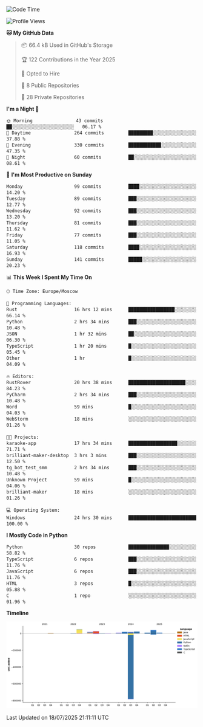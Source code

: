 <!--START_SECTION:waka-->
![Code Time](http://img.shields.io/badge/Code%20Time-744%20hrs%2035%20mins-blue)

![Profile Views](http://img.shields.io/badge/Profile%20Views-0-blue)

**🐱 My GitHub Data** 

> 📦 66.4 kB Used in GitHub's Storage 
 > 
> 🏆 122 Contributions in the Year 2025
 > 
> 💼 Opted to Hire
 > 
> 📜 8 Public Repositories 
 > 
> 🔑 28 Private Repositories 
 > 
**I'm a Night 🦉** 

```text
🌞 Morning                43 commits          ██░░░░░░░░░░░░░░░░░░░░░░░   06.17 % 
🌆 Daytime                264 commits         █████████░░░░░░░░░░░░░░░░   37.88 % 
🌃 Evening                330 commits         ████████████░░░░░░░░░░░░░   47.35 % 
🌙 Night                  60 commits          ██░░░░░░░░░░░░░░░░░░░░░░░   08.61 % 
```
📅 **I'm Most Productive on Sunday** 

```text
Monday                   99 commits          ████░░░░░░░░░░░░░░░░░░░░░   14.20 % 
Tuesday                  89 commits          ███░░░░░░░░░░░░░░░░░░░░░░   12.77 % 
Wednesday                92 commits          ███░░░░░░░░░░░░░░░░░░░░░░   13.20 % 
Thursday                 81 commits          ███░░░░░░░░░░░░░░░░░░░░░░   11.62 % 
Friday                   77 commits          ███░░░░░░░░░░░░░░░░░░░░░░   11.05 % 
Saturday                 118 commits         ████░░░░░░░░░░░░░░░░░░░░░   16.93 % 
Sunday                   141 commits         █████░░░░░░░░░░░░░░░░░░░░   20.23 % 
```


📊 **This Week I Spent My Time On** 

```text
🕑︎ Time Zone: Europe/Moscow

💬 Programming Languages: 
Rust                     16 hrs 12 mins      █████████████████░░░░░░░░   66.14 % 
Python                   2 hrs 34 mins       ███░░░░░░░░░░░░░░░░░░░░░░   10.48 % 
JSON                     1 hr 32 mins        ██░░░░░░░░░░░░░░░░░░░░░░░   06.30 % 
TypeScript               1 hr 20 mins        █░░░░░░░░░░░░░░░░░░░░░░░░   05.45 % 
Other                    1 hr                █░░░░░░░░░░░░░░░░░░░░░░░░   04.09 % 

🔥 Editors: 
RustRover                20 hrs 38 mins      █████████████████████░░░░   84.23 % 
PyCharm                  2 hrs 34 mins       ███░░░░░░░░░░░░░░░░░░░░░░   10.48 % 
Word                     59 mins             █░░░░░░░░░░░░░░░░░░░░░░░░   04.03 % 
WebStorm                 18 mins             ░░░░░░░░░░░░░░░░░░░░░░░░░   01.26 % 

🐱‍💻 Projects: 
karaoke-app              17 hrs 34 mins      ██████████████████░░░░░░░   71.71 % 
brilliant-maker-desktop  3 hrs 3 mins        ███░░░░░░░░░░░░░░░░░░░░░░   12.50 % 
tg_bot_test_smm          2 hrs 34 mins       ███░░░░░░░░░░░░░░░░░░░░░░   10.48 % 
Unknown Project          59 mins             █░░░░░░░░░░░░░░░░░░░░░░░░   04.06 % 
brilliant-maker          18 mins             ░░░░░░░░░░░░░░░░░░░░░░░░░   01.26 % 

💻 Operating System: 
Windows                  24 hrs 30 mins      █████████████████████████   100.00 % 
```

**I Mostly Code in Python** 

```text
Python                   30 repos            ███████████████░░░░░░░░░░   58.82 % 
TypeScript               6 repos             ███░░░░░░░░░░░░░░░░░░░░░░   11.76 % 
JavaScript               6 repos             ███░░░░░░░░░░░░░░░░░░░░░░   11.76 % 
HTML                     3 repos             █░░░░░░░░░░░░░░░░░░░░░░░░   05.88 % 
C                        1 repo              ░░░░░░░░░░░░░░░░░░░░░░░░░   01.96 % 
```



**Timeline**

![Lines of Code chart](https://raw.githubusercontent.com/adlemx/adlemx/main/assets/bar_graph.png)


 Last Updated on 18/07/2025 21:11:11 UTC
<!--END_SECTION:waka-->
